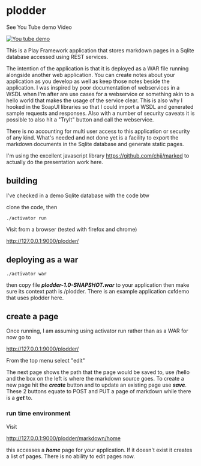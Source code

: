 # plodder

See You Tube demo Video 

[![You tube demo](http://img.youtube.com/vi/YOUTUBE_VIDEO_ID_HERE/0.jpg)](https://youtu.be/5vy2UgRxWkQ)

This is a Play Framework application that stores markdown pages in a Sqlite database accessed using REST services.

The intention of the application is that it is deployed as a WAR file running alongside another web application. You can create notes about your application as you develop as well as keep those notes beside the application. I was inspired by poor documentation of webservices in a WSDL when I'm after are use cases for a webservice or something akin to a hello world that makes the usage of the service clear. This is also why I hooked in the SoapUI libraries so that I could import a WSDL and generated sample requests and responses. Also with a number of security caveats it is possible to also hit a "TryIt" button and call the webservice.

There is no accounting for multi user access to this application or security of any kind. What's needed and not done yet is a facility to export the markdown documents in the Sqlite database and generate static pages. 

I'm using the excellent javascript library https://github.com/chjj/marked to actually do the presentation work here.

## building

I've checked in a demo Sqlite database with the code btw

clone the code, then
```
./activator run
```
Visit from a browser (tested with firefox and chrome)

http://127.0.0.1:9000/plodder/

## deploying as a war
```
./activator war
```

then copy file ***plodder-1.0-SNAPSHOT.war*** to your application then make sure its context path is /plodder. There is an example application cxfdemo that uses plodder here.

## create a page

Once running, I am assuming using activator run rather than as a WAR for now go to

http://127.0.0.1:9000/plodder/

From the top menu select "edit" 

The next page shows the path that the page would be saved to, use /hello and the box on the left is where the markdown source goes. To create a new page hit the ***create*** button and to update an existing page use ***save***. These 2 buttons equate to POST and PUT a page of markdown while there is a ***get*** to.

### run time environment
Visit

http://127.0.0.1:9000/plodder/markdown/home

this accesses a ***home*** page for your application. If it doesn't exist it creates a list of pages. There is no ability to edit pages now.


